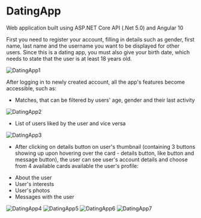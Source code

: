 # DatingApp
Web application built using ASP.NET Core API (.Net 5.0) and Angular 10

First you need to register your account, filling in details such as gender, first name, last name and the username you want to be displayed for other users. Since this is a dating app, you must also give your birth date, which needs to state that the user is at least 18 years old.

![DatingApp1](https://user-images.githubusercontent.com/75435412/141817102-b37de86f-73b5-4d4e-8a0b-c6fac6ca8465.PNG)

After logging in to newly created account, all the app's features become accessible, such as:
* Matches, that can be filtered by users' age, gender and their last activity

![DatingApp2](https://user-images.githubusercontent.com/75435412/141817112-b404bba9-d783-4137-aea5-6a3ae35e5975.PNG)

* List of users liked by the user and vice versa

![DatingApp3](https://user-images.githubusercontent.com/75435412/141817118-0f963cad-7681-47d3-8431-08aa97fd993c.PNG)

* After clicking on details button on user's thumbnail (containing 3 buttons showing up upon hovering over the card - details button, like button and message button), the user can see user's account details and choose from 4 available cards available the user's profile:
- About the user
- User's interests
- User's photos
- Messages with the user

![DatingApp4](https://user-images.githubusercontent.com/75435412/141817123-ac66eed0-4943-4e32-b27c-3a90a29ba2c1.PNG)
![DatingApp5](https://user-images.githubusercontent.com/75435412/141817146-79bcafd1-97e2-42da-83b3-9abf221d98c9.PNG)
![DatingApp6](https://user-images.githubusercontent.com/75435412/141817158-7614bf8b-1d33-4d47-8500-19c771cd2704.PNG)
![DatingApp7](https://user-images.githubusercontent.com/75435412/141817172-e88c7732-0ffa-406f-9425-09830989ad78.PNG)
